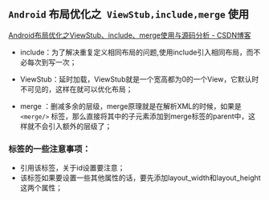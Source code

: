 ## `Android` 布局优化之` ViewStub,include,merge` 使用


[Android布局优化之ViewStub、include、merge使用与源码分析 \- CSDN博客](http://blog.csdn.net/bboyfeiyu/article/details/45869393)

- include：为了解决重复定义相同布局的问题,使用include引入相同布局，而不必每次到写一次；

- ViewStub：延时加载，ViewStub就是一个宽高都为0的一个View，它默认时不可见的，这样在就可以优化布局；

- merge ：删减多余的层级，merge原理就是在解析XML的时候，如果是 `<merge/>` 标签，那么直接将其中的子元素添加到merge标签的parent中，这样就不会引入额外的层级了；


### <include>标签的一些注意事项：

- 引用该标签，关于id设置要注意；
- 该标签如果要设置一些其他属性的话，要先添加layout_width和layout_height这两个属性；


